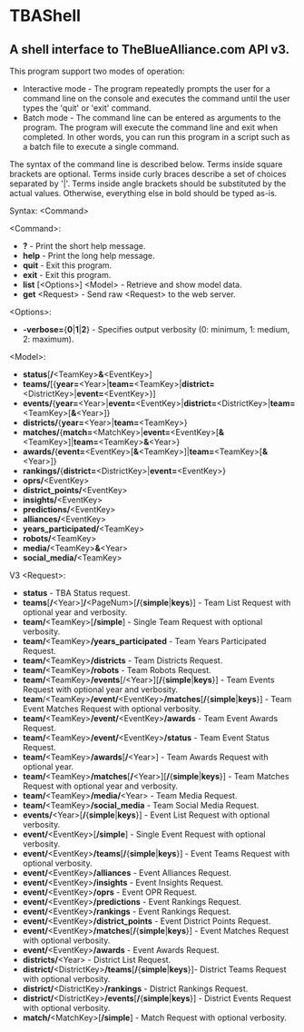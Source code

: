 # TBAShell
## A shell interface to TheBlueAlliance.com API v3.

This program support two modes of operation:
* Interactive mode - The program repeatedly prompts the user for a command line on the console and executes the command until the user types the 'quit' or 'exit' command.
* Batch mode - The command line can be entered as arguments to the program. The program will execute the command line and exit when completed. In other words, you can run this program in a script such as a batch file to execute a single command.

The syntax of the command line is described below. Terms inside square brackets are optional. Terms inside curly braces describe a set of choices separated by '|'. Terms inside angle brackets should be substituted by the actual values. Otherwise, everything else in bold should be typed as-is.

Syntax: \<Command\>

\<Command\>:
* **?**                               - Print the short help message.
* **help**                            - Print the long help message.
* **quit**                            - Exit this program.
* **exit**                            - Exit this program.
* **list** [\<Options\>] \<Model\>    - Retrieve and show model data.
* **get** \<Request\>                 - Send raw \<Request\> to the web server.

\<Options\>:
* **-verbose=**{**0**|**1**|**2**}    - Specifies output verbosity (0: minimum, 1: medium, 2: maximum).

\<Model\>:
* **status**[**/**\<TeamKey\>**&**\<EventKey\>]
* **teams/**[{**year=**\<Year\>|**team=**\<TeamKey\>|**district=**\<DistrictKey\>|**event=**\<EventKey\>}]
* **events/**{**year=**\<Year\>|**event=**\<EventKey\>|**district=**\<DistrictKey\>|**team=**\<TeamKey\>[**&**\<Year\>]}
* **districts/**{**year=**\<Year\>|**team=**\<TeamKey\>}
* **matches/**{**match=**\<MatchKey\>|**event=**\<EventKey\>[**&**\<TeamKey\>]|**team=**\<TeamKey\>**&**\<Year\>}
* **awards/**{**event=**\<EventKey\>[**&**\<TeamKey\>]|**team=**\<TeamKey\>[**&**\<Year\>]}
* **rankings/**{**district=**\<DistrictKey\>|**event=**\<EventKey\>}
* **oprs/**\<EventKey\>
* **district_points/**\<EventKey\>
* **insights/**\<EventKey\>
* **predictions/**\<EventKey>
* **alliances/**\<EventKey\>
* **years_participated/**\<TeamKey\>
* **robots/**\<TeamKey\>
* **media/**\<TeamKey\>**&**\<Year\>
* **social_media/**\<TeamKey\>

V3 \<Request\>:
* **status**                                                        - TBA Status request.
* **teams**[**/**\<Year\>]**/**\<PageNum\>[**/**{**simple**|**keys**}]            - Team List Request with optional year and verbosity.
* **team/**\<TeamKey\>[**/simple**]                                 - Single Team Request with optional verbosity.
* **team/**\<TeamKey\>**/years_participated**                       - Team Years Participated Request.
* **team/**\<TeamKey\>**/districts**                                - Team Districts Request.
* **team/**\<TeamKey\>**/robots**                                   - Team Robots Request.
* **team/**\<TeamKey\>**/events**\[/\<Year\>\][**/**{**simple**|**keys**}]      - Team Events Request with optional year and verbosity.
* **team**/\<TeamKey\>**/event/**\<EventKey\>**/matches**[**/**{**simple**|**keys**}] - Team Event Matches Request with optional verbosity.
* **team/**\<TeamKey\>**/event/**\<EventKey\>**/awards**            - Team Event Awards Request.
* **team/**\<TeamKey\>**/event/**\<EventKey\>**/status**            - Team Event Status Request.
* **team/**\<TeamKey\>**/awards**\[**/**\<Year\>\]                  - Team Awards Request with optional year.
* **team/**\<TeamKey\>**/matches**\[**/**\<Year\>\][**/**{**simple**|**keys**}]       - Team Matches Request with optional year and verbosity.
* **team/**\<TeamKey\>**/media/**\<Year\>                           - Team Media Request.
* **team/**\<TeamKey\>**/social_media**                             - Team Social Media Request.
* **events/**\<Year\>[**/**{**simple**|**keys**}]                   - Event List Request with optional verbosity.
* **event/**\<EventKey\>[**/simple**]                               - Single Event Request with optional verbosity.
* **event/**\<EventKey\>**/teams**[**/**{**simple**|**keys**}]      - Event Teams Request with optional verbosity.
* **event/**\<EventKey\>**/alliances**                              - Event Alliances Request.
* **event/**\<EventKey\>**/insights**                               - Event Insights Request.
* **event/**\<EventKey\>**/oprs**                                   - Event OPR Request.
* **event/**\<EventKey\>**/predictions**                            - Event Rankings Request.
* **event/**\<EventKey\>**/rankings**                               - Event Rankings Request.
* **event/**\<EventKey\>**/district_points**                        - Event District Points Request.
* **event/**\<EventKey\>**/matches**[**/**{**simple**|**keys**}]    - Event Matches Request with optional verbosity.
* **event/**\<EventKey\>**/awards**                                 - Event Awards Request.
* **districts/**\<Year\>                                            - District List Request.
* **district/**\<DistrictKey\>**/teams**[**/**{**simple**|**keys**}]- District Teams Request with optional verbosity.
* **district/**\<DistrictKey\>**/rankings**                         - District Rankings Request.
* **district/**\<DistrictKey\>**/events**[**/**{**simple**|**keys**}]           - District Events Request with optional verbosity.
* **match/**\<MatchKey\>[**/simple**]                               - Match Request with optional verbosity.
